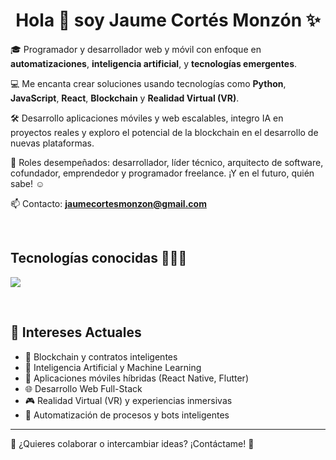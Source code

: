 <h1 align="center">Hola 👋 soy Jaume Cortés Monzón ✨</h1> 

<p align="left">
🎓 Programador y desarrollador web y móvil con enfoque en <strong>automatizaciones</strong>, <strong>inteligencia artificial</strong>, y <strong>tecnologías emergentes</strong>.

💻 Me encanta crear soluciones usando tecnologías como <strong>Python</strong>, <strong>JavaScript</strong>, <strong>React</strong>, <strong>Blockchain</strong> y <strong>Realidad Virtual (VR)</strong>.

🛠️ Desarrollo aplicaciones móviles y web escalables, integro IA en proyectos reales y exploro el potencial de la blockchain en el desarrollo de nuevas plataformas.

📝 Roles desempeñados: desarrollador, líder técnico, arquitecto de software, cofundador, emprendedor y programador freelance. ¡Y en el futuro, quién sabe! ☺️

📫 Contacto: **jaumecortesmonzon@gmail.com**
</p>
<br>

<h2>Tecnologías conocidas 👨🏻‍💻</h2>

<p align="left">
  <a href="https://skillicons.dev">
    <img src="https://skillicons.dev/icons?i=python,js,react,nodejs,html,css,flutter,dart,solidity,web3,blockchain,vr,ai,git,github,docker,mysql,firebase,ps,ai,figma,linux,vscode&perline=12" />
  </a>
</p>
<br>

<h2>🌟 Intereses Actuales</h2>

- 🔗 Blockchain y contratos inteligentes
- 🤖 Inteligencia Artificial y Machine Learning
- 📱 Aplicaciones móviles híbridas (React Native, Flutter)
- 🌐 Desarrollo Web Full-Stack
- 🎮 Realidad Virtual (VR) y experiencias inmersivas
- 🚀 Automatización de procesos y bots inteligentes

---

💬 ¿Quieres colaborar o intercambiar ideas? ¡Contáctame! 🚀

